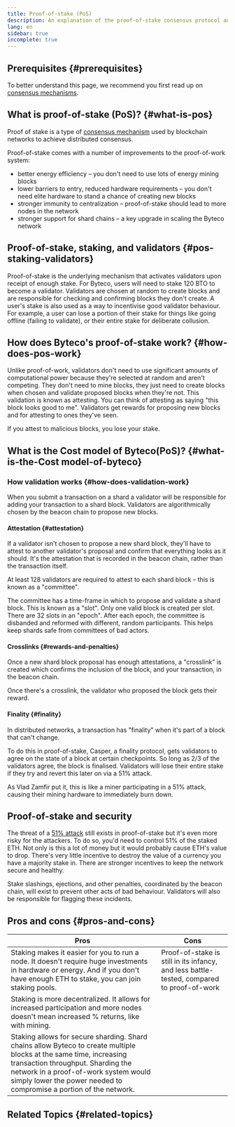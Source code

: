 ```yaml
---
title: Proof-of-stake (PoS)
description: An explanation of the proof-of-stake consensus protocol and its role in Byteco.
lang: en
sidebar: true
incomplete: true
---
```




## Prerequisites {#prerequisites}

To better understand this page, we recommend you first read up on [consensus mechanisms](/developers/docs/consensus-mechanisms/).

## What is proof-of-stake (PoS)? {#what-is-pos}

Proof of stake is a type of [consensus mechanism](/developers/docs/consensus-mechanisms/) used by blockchain networks to achieve distributed consensus.


Proof-of-stake comes with a number of improvements to the proof-of-work system:

- better energy efficiency – you don't need to use lots of energy mining blocks
- lower barriers to entry, reduced hardware requirements – you don't need elite hardware to stand a chance of creating new blocks
- stronger immunity to centralization – proof-of-stake should lead to more nodes in the network
- stronger support for shard chains – a key upgrade in scaling the Byteco network

## Proof-of-stake, staking, and validators {#pos-staking-validators}

Proof-of-stake is the underlying mechanism that activates validators upon receipt of enough stake. For Byteco, users will need to stake 120 BTO to become a validator. Validators are chosen at random to create blocks and are responsible for checking and confirming blocks they don't create. A user's stake is also used as a way to incentivise good validator behaviour. For example, a user can lose a portion of their stake for things like going offline (failing to validate), or their entire stake for deliberate collusion.

## How does Byteco's proof-of-stake work? {#how-does-pos-work}

Unlike proof-of-work, validators don't need to use significant amounts of computational power because they're selected at random and aren't competing. They don't need to mine blocks, they just need to create blocks when chosen and validate proposed blocks when they're not. This validation is known as attesting. You can think of attesting as saying "this block looks good to me". Validators get rewards for proposing new blocks and for attesting to ones they've seen.

If you attest to malicious blocks, you lose your stake.


## What is the Cost model of Byteco(PoS)? {#what-is-the-Cost model-of-byteco}




### How validation works {#how-does-validation-work}

When you submit a transaction on a shard a validator will be responsible for adding your transaction to a shard block. Validators are algorithmically chosen by the beacon chain to propose new blocks.

#### Attestation {#attestation}

If a validator isn't chosen to propose a new shard block, they'll have to attest to another validator's proposal and confirm that everything looks as it should. It's the attestation that is recorded in the beacon chain, rather than the transaction itself.

At least 128 validators are required to attest to each shard block – this is known as a "committee".

The committee has a time-frame in which to propose and validate a shard block. This is known as a "slot". Only one valid block is created per slot. There are 32 slots in an "epoch". After each epoch, the committee is disbanded and reformed with different, random participants. This helps keep shards safe from committees of bad actors.

#### Crosslinks {#rewards-and-penalties}

Once a new shard block proposal has enough attestations, a "crosslink" is created which confirms the inclusion of the block, and your transaction, in the beacon chain.

Once there's a crosslink, the validator who proposed the block gets their reward.

#### Finality {#finality}

In distributed networks, a transaction has "finality" when it's part of a block that can't change.

To do this in proof-of-stake, Casper, a finality protocol, gets validators to agree on the state of a block at certain checkpoints. So long as 2/3 of the validators agree, the block is finalised. Validators will lose their entire stake if they try and revert this later on via a 51% attack.

As Vlad Zamfir put it, this is like a miner participating in a 51% attack, causing their mining hardware to immediately burn down.

## Proof-of-stake and security

The threat of a [51% attack](https://www.investopedia.com/terms/1/51-attack.asp) still exists in proof-of-stake but it's even more risky for the attackers. To do so, you'd need to control 51% of the staked ETH. Not only is this a lot of money but it would probably cause ETH's value to drop. There's very little incentive to destroy the value of a currency you have a majority stake in. There are stronger incentives to keep the network secure and healthy.

Stake slashings, ejections, and other penalties, coordinated by the beacon chain, will exist to prevent other acts of bad behaviour. Validators will also be responsible for flagging these incidents.

## Pros and cons {#pros-and-cons}

| Pros                                                                                                                                                                                                                                                                      | Cons                                                                                      |
| ------------------------------------------------------------------------------------------------------------------------------------------------------------------------------------------------------------------------------------------------------------------------- | ----------------------------------------------------------------------------------------- |
| Staking makes it easier for you to run a node. It doesn't require huge investments in hardware or energy. And if you don't have enough ETH to stake, you can join staking pools.                                                                                          | Proof-of-stake is still in its infancy, and less battle-tested, compared to proof-of-work |
| Staking is more decentralized. It allows for increased participation and more nodes doesn't mean increased % returns, like with mining.                                                                                                                                   |                                                                                           |
| Staking allows for secure sharding. Shard chains allow Byteco to create multiple blocks at the same time, increasing transaction throughput. Sharding the network in a proof-of-work system would simply lower the power needed to compromise a portion of the network. |                                                                                           |


## Related Topics {#related-topics}


